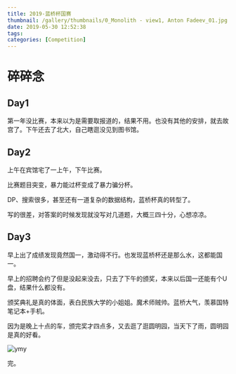 ```yaml
---
title: 2019-蓝桥杯国赛
thumbnail: /gallery/thumbnails/0_Monolith - view1, Anton Fadeev_01.jpg
date: 2019-05-30 12:52:38
tags: 
categories: [Competition]
---
```


# 碎碎念

<!--more-->

## Day1

第一年没比赛，本来以为是需要取报道的，结果不用。也没有其他的安排，就去故宫了。下午还去了北大，自己瞎逛没见到图书馆。

## Day2

上午在宾馆宅了一上午，下午比赛。

比赛题目突变，暴力能过杯变成了暴力骗分杯。

DP、搜索很多，甚至还有一道复杂的数据结构，蓝桥杯真的转型了。

写的很差，对答案的时候发现就没写对几道题，大概三四十分，心想凉凉。

## Day3

早上出了成绩发现竟然国一，激动得不行。也发现蓝桥杯还是那么水，这都能国一。

早上的招聘会约了但是没起来没去，只去了下午的颁奖，本来以后国一还能有个U盘，结果什么都没有。

颁奖典礼是真的体面，表白民族大学的小姐姐。魔术师贼帅。蓝桥大气，羡慕国特笔记本+手机。

因为是晚上十点的车，颁完奖才四点多，又去逛了逛圆明园，当天下了雨，圆明园是真的好看。

![ymy](/gallery/photos/ymy.png)

完。